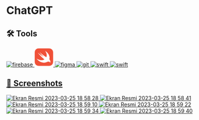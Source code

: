 # ChatGPT

## 🛠 Tools

<a href="https://www.revenuecat.com/?utm_source=google&utm_medium=cpc&utm_campaign=Branded%20Search&utm_content=[revenuecat]&utm_ad=613121518215&utm_term=revenuecat&matchtype=e&device=c&GeoLoc=1012782&placement=&network=g&campaign_id=8437358848&adset_id=140227929820&ad_id=613121518215&utm_term=revenuecat&utm_campaign=Branded+Search&utm_source=adwords&utm_medium=ppc&hsa_acc=5477478064&hsa_cam=8437358848&hsa_grp=140227929820&hsa_ad=613121518215&hsa_src=g&hsa_tgt=kwd-835502603918&hsa_kw=revenuecat&hsa_mt=e&hsa_net=adwords&hsa_ver=3&gclid=Cj0KCQjwt_qgBhDFARIsABcDjOcXtr-4SVG8TQiMyQF_JNwOXcFCl18FDKW1VBdFV5C6DKUnmDZ3nVsaAgnVEALw_wcB" target="_blank" rel="noreferrer"> <img src="https://res.cloudinary.com/crunchbase-production/image/upload/c_lpad,f_auto,q_auto:eco,dpr_1/gwlzw7gay2dqocsjf5ii" alt="firebase" width="50" height="50"/> </a> <a href="https://developer.apple.com/swift/" target="_blank" rel="noreferrer"> <img src="https://raw.githubusercontent.com/devicons/devicon/master/icons/swift/swift-original.svg" alt="swift" width="50" height="50"/> </a> <a align="left"> <a href="https://www.figma.com/" target="_blank" rel="noreferrer"> <img src="https://www.vectorlogo.zone/logos/figma/figma-icon.svg" alt="figma" width="50" height="50"/> </a> <a href="https://git-scm.com/" target="_blank" rel="noreferrer"> <img src="https://www.vectorlogo.zone/logos/git-scm/git-scm-icon.svg" alt="git" width="50" height="50"/> </a> <a href="https://openai.com/" target="_blank" rel="noreferrer"> <img src="https://images.aposto.com/images-2020-06-17T18:09:00.155Z.png" alt="swift" width="150" height="50"/> </a> <a href="https://github.com/HeroTransitions/Hero" target="_blank" rel="noreferrer"> <img src="https://camo.githubusercontent.com/f08f23e762f9ebbeba87366fc3c7e0164c6840a3bc37f1affe25261837f37901/68747470733a2f2f63646e2e7261776769742e636f6d2f6c6b7a68616f2f4865726f2f343237643566322f5265736f75726365732f4865726f2e737667" alt="swift" width="120" height="50"/>


## 📸 Screenshots

<img width="213" alt="Ekran Resmi 2023-03-25 18 58 28" src="https://user-images.githubusercontent.com/55364051/227728439-f2690102-a363-495f-ab37-e3ea48ca695b.png"> <img width="213" alt="Ekran Resmi 2023-03-25 18 58 41" src="https://user-images.githubusercontent.com/55364051/227728464-96f64c00-fb94-497c-b7a1-2526ef252c51.png"> <img width="213" alt="Ekran Resmi 2023-03-25 18 59 10" src="https://user-images.githubusercontent.com/55364051/227728496-a123f5b0-58b5-420e-b292-d63fa0ee692f.png"> <img width="213" alt="Ekran Resmi 2023-03-25 18 59 22" src="https://user-images.githubusercontent.com/55364051/227728508-453b1a48-0530-4811-8e41-740b8ba5bb6e.png"> <img width="213" alt="Ekran Resmi 2023-03-25 18 59 34" src="https://user-images.githubusercontent.com/55364051/227728527-eb4f5afd-1ac9-4cfd-84fd-25e118a919c7.png"> <img width="213" alt="Ekran Resmi 2023-03-25 18 59 40" src="https://user-images.githubusercontent.com/55364051/227728538-ea23a142-ba5c-4de3-add2-be8aebc60944.png">

